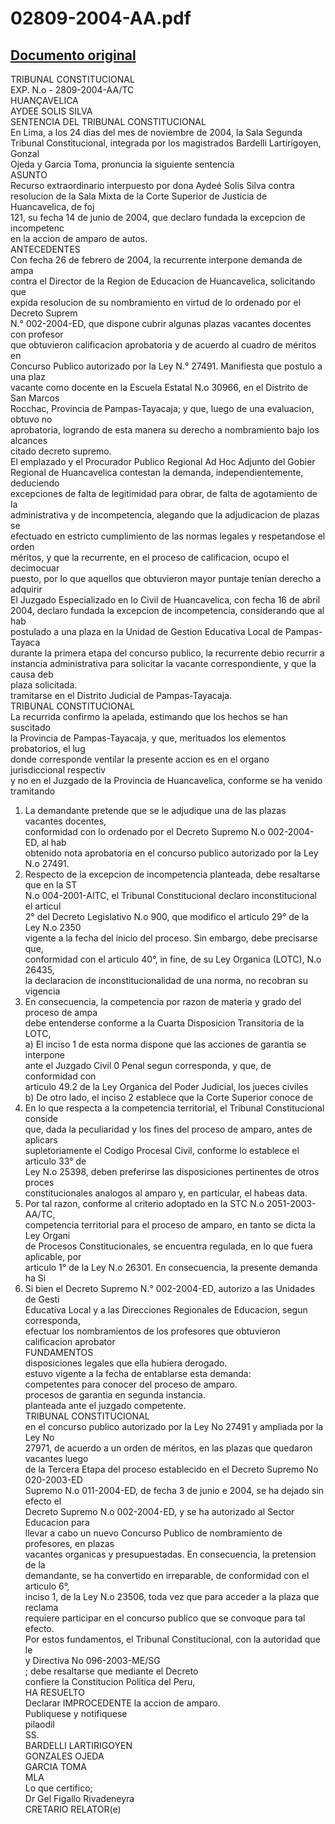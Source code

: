
02809-2004-AA.pdf
=================
  
[Documento original](https://tc.gob.pe/jurisprudencia/2005/02809-2004-AA.pdf)  
---  
TRIBUNAL CONSTITUCIONAL  
EXP. N.o - 2809-2004-AA/TC  
HUANÇAVELICA  
AYDEE SOLIS SILVA  
SENTENCIA DEL TRIBUNAL CONSTITUCIONAL  
En Lima, a los 24 dias del mes de noviembre de 2004, la Sala Segunda  
Tribunal Constitucional, integrada por los magistrados Bardelli Lartirigoyen, Gonzal  
Ojeda y Garcia Toma, pronuncia la siguiente sentencia  
ASUNTO  
Recurso extraordinario interpuesto por dona Aydeé Solis Silva contra  
resolucion de la Sala Mixta de la Corte Superior de Justicia de Huancavelica, de foj  
121, su fecha 14 de junio de 2004, que declaro fundada la excepcion de incompetenc  
en la accion de amparo de autos.  
ANTECEDENTES  
Con fecha 26 de febrero de 2004, la recurrente interpone demanda de ampa  
contra el Director de la Region de Educacion de Huancavelica, solicitando que  
expida resolucion de su nombramiento en virtud de lo ordenado por el Decreto Suprem  
N.° 002-2004-ED, que dispone cubrir algunas plazas vacantes docentes con profesor  
que obtuvieron calificacion aprobatoria y de acuerdo al cuadro de méritos en  
Concurso Publico autorizado por la Ley N.° 27491. Manifiesta que postulo a una plaz  
vacante como docente en la Escuela Estatal N.o 30966, en el Distrito de San Marcos  
Rocchac, Provincia de Pampas-Tayacaja; y que, luego de una evaluacion, obtuvo no  
aprobatoria, logrando de esta manera su derecho a nombramiento bajo los alcances  
citado decreto supremo.  
El emplazado y el Procurador Publico Regional Ad Hoc Adjunto del Gobier  
Regional de Huancavelica contestan la demanda, independientemente, deduciendo  
excepciones de falta de legitimidad para obrar, de falta de agotamiento de la  
administrativa y de incompetencia, alegando que la adjudicacion de plazas se  
efectuado en estricto cumplimiento de las normas legales y respetandose el orden  
méritos, y que la recurrente, en el proceso de calificacion, ocupo el decimocuar  
puesto, por lo que aquellos que obtuvieron mayor puntaje tenian derecho a adquirir  
El Juzgado Especializado en lo Civil de Huancavelica, con fecha 16 de abril  
2004, declaro fundada la excepcion de incompetencia, considerando que al hab  
postulado a una plaza en la Unidad de Gestion Educativa Local de Pampas-Tayaca  
durante la primera etapa del concurso publico, la recurrente debio recurrir a  
instancia administrativa para solicitar la vacante correspondiente, y que la causa deb  
plaza solicitada.  
tramitarse en el Distrito Judicial de Pampas-Tayacaja.  
TRIBUNAL CONSTITUCIONAL  
La recurrida confirmo la apelada, estimando que los hechos se han suscitado  
la Provincia de Pampas-Tayacaja, y que, merituados los elementos probatorios, el lug  
donde corresponde ventilar la presente accion es en el organo jurisdiccional respectiv  
y no en el Juzgado de la Provincia de Huancavelica, conforme se ha venido tramitando  
1. La demandante pretende que se le adjudique una de las plazas vacantes docentes,  
conformidad con lo ordenado por el Decreto Supremo N.o 002-2004-ED, al hab  
obtenido nota aprobatoria en el concurso publico autorizado por la Ley N.o 27491.  
2. Respecto de la excepcion de incompetencia planteada, debe resaltarse que en la ST  
N.o 004-2001-AITC, el Tribunal Constitucional declaro inconstitucional el articul  
2° del Decreto Legislativo N.o 900, que modifico el articulo 29° de la Ley N.o 2350  
vigente a la fecha del inicio del proceso. Sin embargo, debe precisarse que,  
conformidad con el articulo 40°, in fine, de su Ley Organica (LOTC), N.o 26435,  
la declaracion de inconstitucionalidad de una norma, no recobran su vigencia  
3. En consecuencia, la competencia por razon de materia y grado del proceso de ampa  
debe entenderse conforme a la Cuarta Disposicion Transitoria de la LOTC,  
a) El inciso 1 de esta norma dispone que las acciones de garantia se interpone  
ante el Juzgado Civil 0 Penal segun corresponda, y que, de conformidad con  
articulo 49.2 de la Ley Organica del Poder Judicial, los jueces civiles  
b) De otro lado, el inciso 2 establece que la Corte Superior conoce de  
4. En lo que respecta a la competencia territorial, el Tribunal Constitucional conside  
que, dada la peculiaridad y los fines del proceso de amparo, antes de aplicars  
supletoriamente el Codigo Procesal Civil, conforme lo establece el articulo 33° de  
Ley N.o 25398, deben preferirse las disposiciones pertinentes de otros proces  
constitucionales analogos al amparo y, en particular, el habeas data.  
5. Por tal razon, conforme al criterio adoptado en la STC N.o 2051-2003-AA/TC,  
competencia territorial para el proceso de amparo, en tanto se dicta la Ley Organi  
de Procesos Constitucionales, se encuentra regulada, en lo que fuera aplicable, por  
articulo 1° de la Ley N.o 26301. En consecuencia, la presente demanda ha Si  
0. Si bien el Decreto Supremo N.° 002-2004-ED, autorizo a las Unidades de Gesti  
Educativa Local y a las Direcciones Regionales de Educacion, segun corresponda,  
efectuar los nombramientos de los profesores que obtuvieron calificacion aprobator  
FUNDAMENTOS  
disposiciones legales que ella hubiera derogado.  
estuvo vigente a la fecha de entablarse esta demanda:  
competentes para conocer del proceso de amparo.  
procesos de garantia en segunda instancia.  
planteada ante el juzgado competente.  
TRIBUNAL CONSTITUCIONAL  
en el concurso publico autorizado por la Ley No 27491 y ampliada por la Ley No  
27971, de acuerdo a un orden de méritos, en las plazas que quedaron vacantes luego  
de la Tercera Etapa del proceso establecido en el Decreto Supremo No 020-2003-ED  
Supremo N.o 011-2004-ED, de fecha 3 de junio e 2004, se ha dejado sin efecto el  
Decreto Supremo N.o 002-2004-ED, y se ha autorizado al Sector Educacion para  
llevar a cabo un nuevo Concurso Publico de nombramiento de profesores, en plazas  
vacantes organicas y presupuestadas. En consecuencia, la pretension de la  
demandante, se ha convertido en irreparable, de conformidad con el articulo 6°,  
inciso 1, de la Ley N.o 23506, toda vez que para acceder a la plaza que reclama  
requiere participar en el concurso publico que se convoque para tal efecto.  
Por estos fundamentos, el Tribunal Constitucional, con la autoridad que le  
y Directiva No 096-2003-ME/SG  
; debe resaltarse que mediante el Decreto  
confiere la Constitucion Politica del Peru,  
HA RESUELTO  
Declarar IMPROCEDENTE la accion de amparo.  
Publiquese y notifiquese  
pilaodil  
SS.  
BARDELLI LARTIRIGOYEN  
GONZALES OJEDA  
GARCIA TOMA  
MLA  
Lo que certifico;  
Dr Gel Figallo Rivadeneyra  
CRETARIO RELATOR(e)